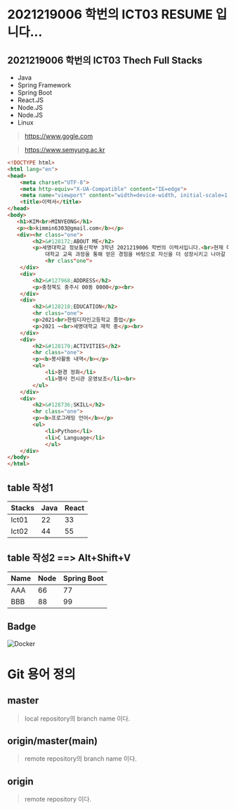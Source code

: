 # 2021219006 학번의 ICT03 RESUME 입니다...

## 2021219006 학번의 ICT03 Thech Full Stacks
- Java
- Spring Framework
- Spring Boot
- React.JS
- Node.JS   
- Node.JS
- Linux

> https://www.gogle.com

> https://www.semyung.ac.kr

```html
<!DOCTYPE html>
<html lang="en">
<head>
    <meta charset="UTF-8">
    <meta http-equiv="X-UA-Compatible" content="IE=edge">
    <meta name="viewport" content="width=device-width, initial-scale=1.0">
    <title>이력서</title>
</head>
<body>
   <h1>KIM<br>MINYEONG</h1>
   <p><b>kimmin6303@gmail.com</b></p>
   <div><hr class="one">
        <h2>&#128172;ABOUT ME</h2>
        <p>세명대학교 정보통신학부 3학년 2021219006 학번의 이력서입니다.<br>현재 대학 재학 중이며
            대학교 교육 과정을 통해 얻은 경험을 바탕으로 자신을 더 성장시키고 나아갈 수 있는 사람이 되도록 하겠습니다.</p>
            <hr class"one">
    </div>
    <div>
        <h2>&#127968;ADDRESS</h2>
        <p>충청북도 충주시 00동 0000</p><br>
    </div>
    <div>
        <h2>&#128218;EDUCATION</h2>
        <hr class="one">
        <p>2021<br>한림디자인고등학교 졸업</p>
        <p>2021 ~<br>세명대학교 재학 중</p><br>
    </div>
    <div>
        <h2>&#128170;ACTIVITIES</h2>
        <hr class="one">
        <p><b>봉사활동 내역</b></p>
        <ul>
            <li>환경 정화</li>
            <li>행사 전시관 운영보조</li><br>
        </ul>
    </div>
    <div>
        <h2>&#128736;SKILL</h2>
        <hr class="one">
        <p><b>프로그래밍 언어</b></p>
        <ul>
            <li>Python</li>
            <li>C Language</li>
            </ul>
    </div>
</body>
</html>
```


## table 작성1
|Stacks|Java|React|
|-|-|-|
|Ict01|22|33|
|Ict02|44|55|

## table 작성2 ==> Alt+Shift+V
| Name | Node | Spring Boot |
|------|------|-------------|
| AAA  | 66   | 77          |
| BBB  | 88   | 99          |

## Badge
<img alt="Docker" src="https://img.shields.io/badge/Docker-007ACC?style=for-the-badge&logo=Docker&logoColor=white" />

# Git 용어 정의

## master
> local repository의 branch name 이다.

## origin/master(main)
> remote repository의 branch name 이다.

## origin
> remote repository 이다.

 